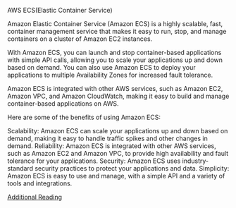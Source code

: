 AWS ECS(Elastic Container Service)

Amazon Elastic Container Service (Amazon ECS) is a highly scalable, fast, container management service that makes it easy to run, stop, and manage containers on a cluster of Amazon EC2 instances.

With Amazon ECS, you can launch and stop container-based applications with simple API calls, allowing you to scale your applications up and down based on demand. You can also use Amazon ECS to deploy your applications to multiple Availability Zones for increased fault tolerance.

Amazon ECS is integrated with other AWS services, such as Amazon EC2, Amazon VPC, and Amazon CloudWatch, making it easy to build and manage container-based applications on AWS.

Here are some of the benefits of using Amazon ECS:

Scalability: Amazon ECS can scale your applications up and down based on demand, making it easy to handle traffic spikes and other changes in demand.
Reliability: Amazon ECS is integrated with other AWS services, such as Amazon EC2 and Amazon VPC, to provide high availability and fault tolerance for your applications.
Security: Amazon ECS uses industry-standard security practices to protect your applications and data.
Simplicity: Amazon ECS is easy to use and manage, with a simple API and a variety of tools and integrations.

[Additional Reading](https://docs.aws.amazon.com/AmazonECS/latest/developerguide/Welcome.html)
